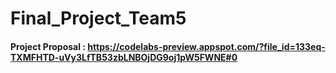 # Final_Project_Team5

#### Project Proposal : https://codelabs-preview.appspot.com/?file_id=133eq-TXMFHTD-uVy3LfTB53zbLNBOjDG9oj1pW5FWNE#0
